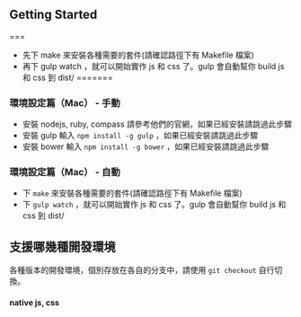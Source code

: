 ## Getting Started

===
- 先下 make 來安裝各種需要的套件(請確認路徑下有 Makefile 檔案)
- 再下 gulp watch ，就可以開始實作 js 和 css 了。gulp 會自動幫你 build js 和 css 到 dist/
=======
### 環境設定篇（Mac） - 手動
- 安裝 nodejs, ruby, compass 請參考他們的官網，如果已經安裝請跳過此步驟
- 安裝 gulp 輸入 `npm install -g gulp` ，如果已經安裝請跳過此步驟
- 安裝 bower 輸入 `npm install -g bower` ，如果已經安裝請跳過此步驟

### 環境設定篇（Mac） - 自動 
- 下 `make` 來安裝各種需要的套件(請確認路徑下有 Makefile 檔案)
- 下 `gulp watch` ，就可以開始實作 js 和 css 了。gulp 會自動幫你 build js 和 css 到 dist/

## 支援哪幾種開發環境
各種版本的開發環境，個別存放在各自的分支中，請使用 `git checkout` 自行切換。

#### native js, css
